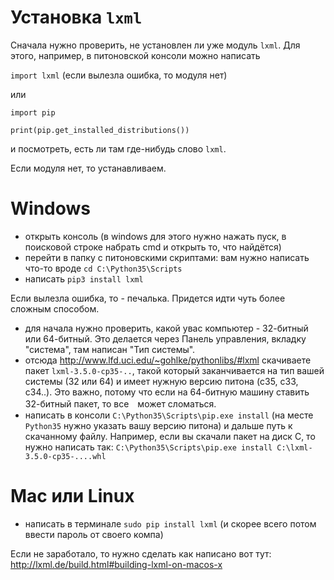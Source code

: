# Установка `lxml`

Сначала нужно проверить, не установлен ли уже модуль `lxml`. Для этого, например, в питоновской консоли можно написать

`import lxml` (если вылезла ошибка, то модуля нет)

или

`import pip`

`print(pip.get_installed_distributions())`

и посмотреть, есть ли там где-нибудь слово `lxml`.

Если модуля нет, то устанавливаем.


# Windows
  - открыть консоль (в windows для этого нужно нажать пуск, в поисковой строке набрать cmd и открыть то, что найдётся)
  - перейти в папку с питоновскими скриптами: вам нужно написать что-то вроде `cd C:\Python35\Scripts`
  - написать `pip3 install lxml`

Если вылезла ошибка, то - печалька. Придется идти чуть более сложным способом.

- для начала нужно проверить, какой увас компьютер - 32-битный или 64-битный. Это делается через Панель управления, вкладку "система", там написан "Тип системы".
- отсюда http://www.lfd.uci.edu/~gohlke/pythonlibs/#lxml скачиваете пакет `lxml-3.5.0-cp35-..`, такой который заканчивается на тип вашей системы (32 или 64) и имеет нужную версию питона (c35, c33, c34..). 
Это важно, потому что если на 64-битную машину ставить 32-битный пакет, то все　может сломаться.
- написать в консоли `C:\Python35\Scripts\pip.exe install` (на месте `Python35` нужно указать вашу версию питона) и дальше путь к скачанному файлу. 
Например, если вы скачали пакет на диск С, то нужно написать так:
`C:\Python35\Scripts\pip.exe install С:\lxml-3.5.0-cp35-....whl`

# Mac или Linux
- написать в терминале `sudo pip install lxml` (и скорее всего потом ввести пароль от своего компа)

Если не заработало, то нужно сделать как написано вот тут: http://lxml.de/build.html#building-lxml-on-macos-x 
